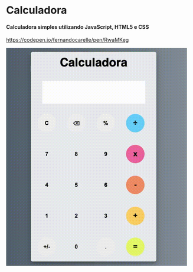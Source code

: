 # Calculadora
#### Calculadora simples utilizando JavaScript, HTML5 e CSS

https://codepen.io/fernandocarelle/pen/RwaMKeg

![calculadora](https://github.com/fernandocarelle/Calculadora/blob/master/calculadora.gif)
